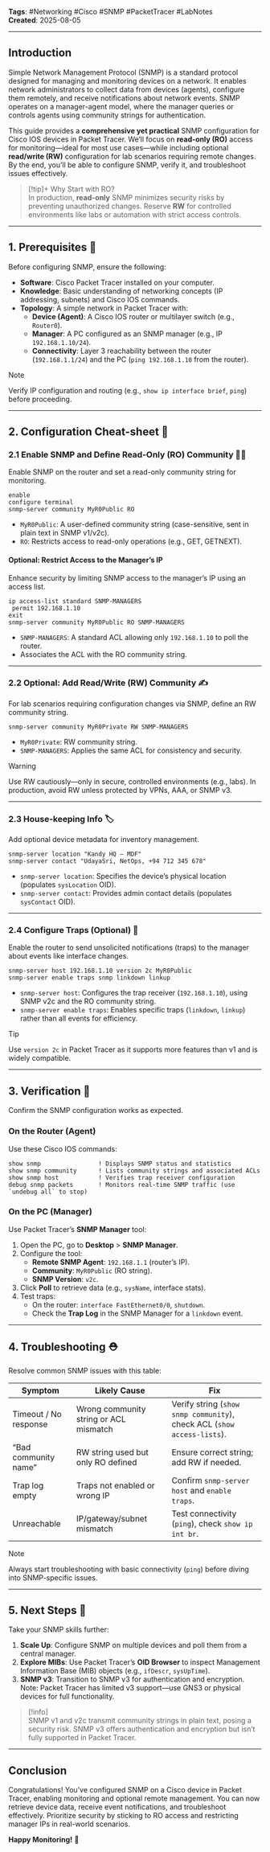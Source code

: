 **Tags**: #Networking #Cisco #SNMP #PacketTracer #LabNotes  
**Created**: 2025-08-05

---
## Introduction

Simple Network Management Protocol (SNMP) is a standard protocol designed for managing and monitoring devices on a network. It enables network administrators to collect data from devices (agents), configure them remotely, and receive notifications about network events. SNMP operates on a manager-agent model, where the manager queries or controls agents using community strings for authentication.

This guide provides a **comprehensive yet practical** SNMP configuration for Cisco IOS devices in Packet Tracer. We’ll focus on **read-only (RO)** access for monitoring—ideal for most use cases—while including optional **read/write (RW)** configuration for lab scenarios requiring remote changes. By the end, you’ll be able to configure SNMP, verify it, and troubleshoot issues effectively.

> [!tip]+ Why Start with RO?  
> In production, **read-only** SNMP minimizes security risks by preventing unauthorized changes. Reserve **RW** for controlled environments like labs or automation with strict access controls.

---

## 1. Prerequisites 🔧

Before configuring SNMP, ensure the following:

- **Software**: Cisco Packet Tracer installed on your computer.
- **Knowledge**: Basic understanding of networking concepts (IP addressing, subnets) and Cisco IOS commands.
- **Topology**: A simple network in Packet Tracer with:
    - **Device (Agent)**: A Cisco IOS router or multilayer switch (e.g., `Router0`).
    - **Manager**: A PC configured as an SNMP manager (e.g., IP `192.168.1.10/24`).
    - **Connectivity**: Layer 3 reachability between the router (`192.168.1.1/24`) and the PC (`ping 192.168.1.10` from the router).

> [!note]  
> Verify IP configuration and routing (e.g., `show ip interface brief`, `ping`) before proceeding.

---

## 2. Configuration Cheat-sheet 📄

### 2.1 Enable SNMP and Define Read-Only (RO) Community 🕵️‍♂️

Enable SNMP on the router and set a read-only community string for monitoring.

```plaintext
enable
configure terminal
snmp-server community MyR0Public RO
```

- `MyR0Public`: A user-defined community string (case-sensitive, sent in plain text in SNMP v1/v2c).
- `RO`: Restricts access to read-only operations (e.g., GET, GETNEXT).

#### Optional: Restrict Access to the Manager’s IP

Enhance security by limiting SNMP access to the manager’s IP using an access list.

```plaintext
ip access-list standard SNMP-MANAGERS
 permit 192.168.1.10
exit
snmp-server community MyR0Public RO SNMP-MANAGERS
```

- `SNMP-MANAGERS`: A standard ACL allowing only `192.168.1.10` to poll the router.
- Associates the ACL with the RO community string.

---

### 2.2 Optional: Add Read/Write (RW) Community ✍️

For lab scenarios requiring configuration changes via SNMP, define an RW community string.

```plaintext
snmp-server community MyR0Private RW SNMP-MANAGERS
```

- `MyR0Private`: RW community string.
- `SNMP-MANAGERS`: Applies the same ACL for consistency and security.

> [!warning]  
> Use RW cautiously—only in secure, controlled environments (e.g., labs). In production, avoid RW unless protected by VPNs, AAA, or SNMP v3.

---

### 2.3 House-keeping Info 🏷️

Add optional device metadata for inventory management.

```plaintext
snmp-server location "Kandy HQ – MDF"
snmp-server contact "UdayaSri, NetOps, +94 712 345 678"
```

- `snmp-server location`: Specifies the device’s physical location (populates `sysLocation` OID).
- `snmp-server contact`: Provides admin contact details (populates `sysContact` OID).

---

### 2.4 Configure Traps (Optional) 📨

Enable the router to send unsolicited notifications (traps) to the manager about events like interface changes.

```plaintext
snmp-server host 192.168.1.10 version 2c MyR0Public
snmp-server enable traps snmp linkdown linkup
```

- `snmp-server host`: Configures the trap receiver (`192.168.1.10`), using SNMP v2c and the RO community string.
- `snmp-server enable traps`: Enables specific traps (`linkdown`, `linkup`) rather than all events for efficiency.

> [!tip]  
> Use `version 2c` in Packet Tracer as it supports more features than v1 and is widely compatible.

---

## 3. Verification 🧪

Confirm the SNMP configuration works as expected.

### On the Router (Agent)

Use these Cisco IOS commands:

```plaintext
show snmp                ! Displays SNMP status and statistics
show snmp community      ! Lists community strings and associated ACLs
show snmp host           ! Verifies trap receiver configuration
debug snmp packets       ! Monitors real-time SNMP traffic (use `undebug all` to stop)
```

### On the PC (Manager)

Use Packet Tracer’s **SNMP Manager** tool:

1. Open the PC, go to **Desktop** > **SNMP Manager**.
2. Configure the tool:
    - **Remote SNMP Agent**: `192.168.1.1` (router’s IP).
    - **Community**: `MyR0Public` (RO string).
    - **SNMP Version**: `v2c`.
3. Click **Poll** to retrieve data (e.g., `sysName`, interface stats).
4. Test traps:
    - On the router: `interface FastEthernet0/0`, `shutdown`.
    - Check the **Trap Log** in the SNMP Manager for a `linkdown` event.

---

## 4. Troubleshooting ⛑️

Resolve common SNMP issues with this table:

|Symptom|Likely Cause|Fix|
|---|---|---|
|Timeout / No response|Wrong community string or ACL mismatch|Verify string (`show snmp community`), check ACL (`show access-lists`).|
|“Bad community name”|RW string used but only RO defined|Ensure correct string; add RW if needed.|
|Trap log empty|Traps not enabled or wrong IP|Confirm `snmp-server host` and `enable traps`.|
|Unreachable|IP/gateway/subnet mismatch|Test connectivity (`ping`), check `show ip int br`.|

> [!note]  
> Always start troubleshooting with basic connectivity (`ping`) before diving into SNMP-specific issues.

---

## 5. Next Steps 🚀

Take your SNMP skills further:

1. **Scale Up**: Configure SNMP on multiple devices and poll them from a central manager.
2. **Explore MIBs**: Use Packet Tracer’s **OID Browser** to inspect Management Information Base (MIB) objects (e.g., `ifDescr`, `sysUpTime`).
3. **SNMP v3**: Transition to SNMP v3 for authentication and encryption. Note: Packet Tracer has limited v3 support—use GNS3 or physical devices for full functionality.

> [!info]  
> SNMP v1 and v2c transmit community strings in plain text, posing a security risk. SNMP v3 offers authentication and encryption but isn’t fully supported in Packet Tracer.

---

## Conclusion

Congratulations! You’ve configured SNMP on a Cisco device in Packet Tracer, enabling monitoring and optional remote management. You can now retrieve device data, receive event notifications, and troubleshoot effectively. Prioritize security by sticking to RO access and restricting manager IPs in real-world scenarios.

**Happy Monitoring!** 🎉